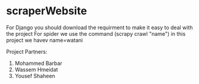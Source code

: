 # scraperWebsite
For Django you should download the requirment to make it easy to deal with the project
For spider we use the command (scrapy crawl "name") in this project we havev name=watani

Project Partners:
1) Mohammed Barbar
2) Wassem Hmeidat
3) Yousef Shaheen
